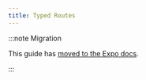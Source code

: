 ```yaml
---
title: Typed Routes
---
```


:::note Migration

This guide has [moved to the Expo docs](https://docs.expo.dev/router/reference/typed-routes/).

:::
